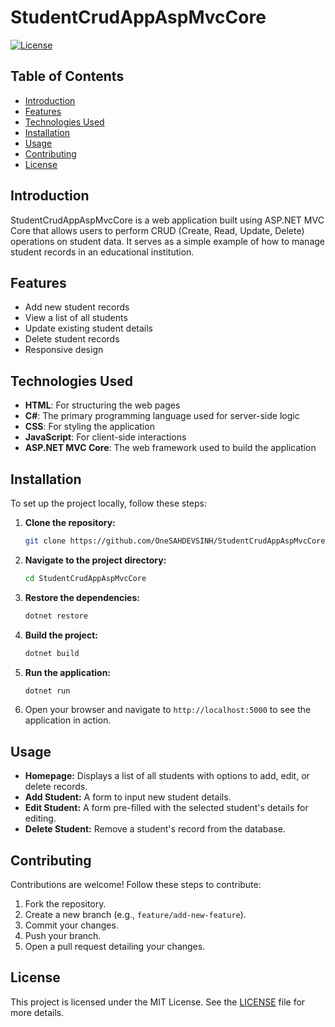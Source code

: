 # StudentCrudAppAspMvcCore

[![License](https://img.shields.io/badge/license-MIT-blue.svg)](LICENSE)

## Table of Contents
- [Introduction](#introduction)
- [Features](#features)
- [Technologies Used](#technologies-used)
- [Installation](#installation)
- [Usage](#usage)
- [Contributing](#contributing)
- [License](#license)

## Introduction
StudentCrudAppAspMvcCore is a web application built using ASP.NET MVC Core that allows users to perform CRUD (Create, Read, Update, Delete) operations on student data. It serves as a simple example of how to manage student records in an educational institution.

## Features
- Add new student records
- View a list of all students
- Update existing student details
- Delete student records
- Responsive design

## Technologies Used
- **HTML**: For structuring the web pages
- **C#**: The primary programming language used for server-side logic
- **CSS**: For styling the application
- **JavaScript**: For client-side interactions
- **ASP.NET MVC Core**: The web framework used to build the application

## Installation
To set up the project locally, follow these steps:

1. **Clone the repository:**
   ```bash
   git clone https://github.com/OneSAHDEVSINH/StudentCrudAppAspMvcCore.git
   ```

2. **Navigate to the project directory:**
   ```bash
   cd StudentCrudAppAspMvcCore
   ```

3. **Restore the dependencies:**
   ```bash
   dotnet restore
   ```

4. **Build the project:**
   ```bash
   dotnet build
   ```

5. **Run the application:**
   ```bash
   dotnet run
   ```

6. Open your browser and navigate to `http://localhost:5000` to see the application in action.

## Usage
- **Homepage:** Displays a list of all students with options to add, edit, or delete records.
- **Add Student:** A form to input new student details.
- **Edit Student:** A form pre-filled with the selected student's details for editing.
- **Delete Student:** Remove a student's record from the database.

## Contributing
Contributions are welcome! Follow these steps to contribute:

1. Fork the repository.
2. Create a new branch (e.g., `feature/add-new-feature`).
3. Commit your changes.
4. Push your branch.
5. Open a pull request detailing your changes.

## License
This project is licensed under the MIT License. See the [LICENSE](LICENSE) file for more details.
